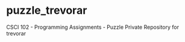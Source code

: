 puzzle_trevorar
===============

CSCI 102 - Programming Assignments - Puzzle Private Repository for trevorar